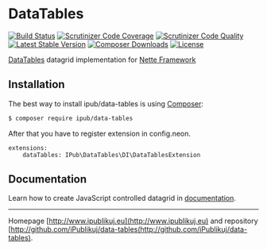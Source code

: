 # DataTables

[![Build Status](https://img.shields.io/travis/iPublikuj/data-tables.svg?style=flat-square)](https://travis-ci.org/iPublikuj/data-tables)
[![Scrutinizer Code Coverage](https://img.shields.io/scrutinizer/coverage/g/iPublikuj/data-tables.svg?style=flat-square)](https://scrutinizer-ci.com/g/iPublikuj/data-tables/?branch=master)
[![Scrutinizer Code Quality](https://img.shields.io/scrutinizer/g/iPublikuj/data-tables.svg?style=flat-square)](https://scrutinizer-ci.com/g/iPublikuj/data-tables/?branch=master)
[![Latest Stable Version](https://img.shields.io/packagist/v/ipub/data-tables.svg?style=flat-square)](https://packagist.org/packages/ipub/data-tables)
[![Composer Downloads](https://img.shields.io/packagist/dt/ipub/data-tables.svg?style=flat-square)](https://packagist.org/packages/ipub/data-tables)
[![License](https://img.shields.io/packagist/l/ipub/data-tables.svg?style=flat-square)](https://packagist.org/packages/ipub/data-tables)

[DataTables](https://datatables.net/) datagrid implementation for [Nette Framework](http://nette.org/)

## Installation

The best way to install ipub/data-tables is using  [Composer](http://getcomposer.org/):

```sh
$ composer require ipub/data-tables
```

After that you have to register extension in config.neon.

```neon
extensions:
	dataTables: IPub\DataTables\DI\DataTablesExtension
```

## Documentation

Learn how to create JavaScript controlled datagrid in [documentation](https://github.com/iPublikuj/data-tables/blob/master/docs/en/index.md).

***
Homepage [http://www.ipublikuj.eu](http://www.ipublikuj.eu) and repository [http://github.com/iPublikuj/data-tables(http://github.com/iPublikuj/data-tables).

